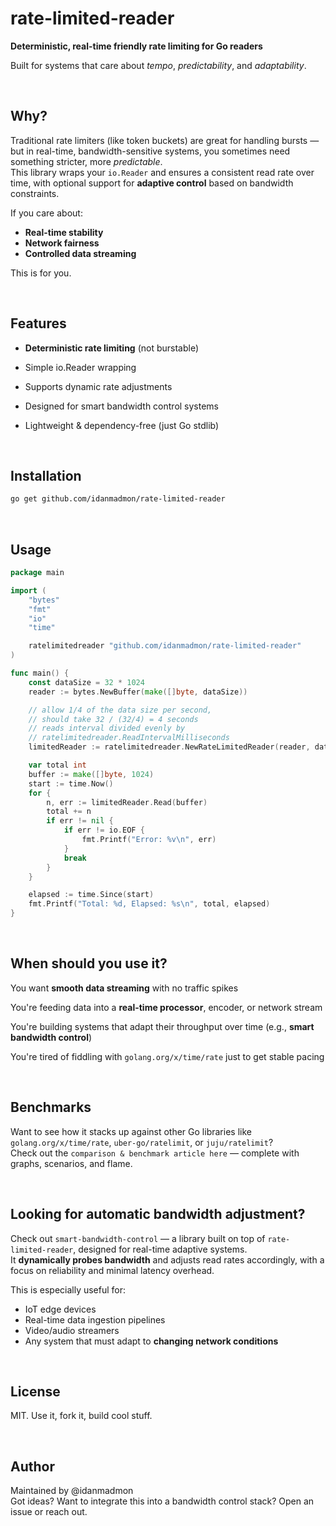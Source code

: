 # rate-limited-reader

**Deterministic, real-time friendly rate limiting for Go readers**

Built for systems that care about _tempo_, _predictability_, and _adaptability_.

</br>


## Why?

Traditional rate limiters (like token buckets) are great for handling bursts — but in real-time, bandwidth-sensitive systems, you sometimes need something stricter, more _predictable_.
</br>
This library wraps your `io.Reader` and ensures a consistent read rate over time, with optional support for **adaptive control** based on bandwidth constraints.

If you care about:
- **Real-time stability**
- **Network fairness**
- **Controlled data streaming**

This is for you.

</br>


## Features

- **Deterministic rate limiting** (not burstable)

- Simple io.Reader wrapping

- Supports dynamic rate adjustments

- Designed for smart bandwidth control systems

- Lightweight & dependency-free (just Go stdlib)

</br>


## Installation

```bash
go get github.com/idanmadmon/rate-limited-reader
```

</br>

## Usage

```Go
package main

import (
	"bytes"
	"fmt"
	"io"
	"time"

	ratelimitedreader "github.com/idanmadmon/rate-limited-reader"
)

func main() {
	const dataSize = 32 * 1024
	reader := bytes.NewBuffer(make([]byte, dataSize))

	// allow 1/4 of the data size per second,
	// should take 32 / (32/4) = 4 seconds
	// reads interval divided evenly by
	// ratelimitedreader.ReadIntervalMilliseconds
	limitedReader := ratelimitedreader.NewRateLimitedReader(reader, dataSize/4)

	var total int
	buffer := make([]byte, 1024)
	start := time.Now()
	for {
		n, err := limitedReader.Read(buffer)
		total += n
		if err != nil {
			if err != io.EOF {
				fmt.Printf("Error: %v\n", err)
			}
			break
		}
	}

	elapsed := time.Since(start)
	fmt.Printf("Total: %d, Elapsed: %s\n", total, elapsed)
}
```

</br>


## When should you use it?

You want **smooth data streaming** with no traffic spikes

You're feeding data into a **real-time processor**, encoder, or network stream

You're building systems that adapt their throughput over time (e.g., **smart bandwidth control**)

You're tired of fiddling with `golang.org/x/time/rate` just to get stable pacing

</br>


## Benchmarks

Want to see how it stacks up against other Go libraries like `golang.org/x/time/rate`, `uber-go/ratelimit`, or `juju/ratelimit`?
</br>
Check out the `comparison & benchmark article here` — complete with graphs, scenarios, and flame.

</br>


## Looking for automatic bandwidth adjustment?

Check out `smart-bandwidth-control` — a library built on top of `rate-limited-reader`, designed for real-time adaptive systems.
</br>
It **dynamically probes bandwidth** and adjusts read rates accordingly, with a focus on reliability and minimal latency overhead.

This is especially useful for:
- IoT edge devices
- Real-time data ingestion pipelines
- Video/audio streamers
- Any system that must adapt to **changing network conditions**


</br>

## License

MIT. Use it, fork it, build cool stuff.

</br>


## Author

Maintained by @idanmadmon
</br>
Got ideas? Want to integrate this into a bandwidth control stack? Open an issue or reach out.
